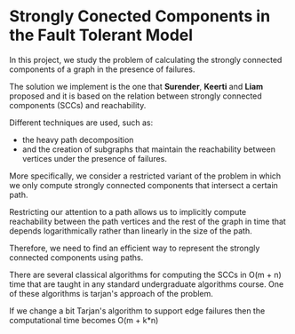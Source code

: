 # Strongly Conected Components in the Fault Tolerant Model

In this project, we study the problem of calculating the strongly connected components
of a graph in the presence of failures. 

The solution we implement is the one that **Surender**, **Keerti** and **Liam** proposed and it is based on the relation between strongly connected components (SCCs) and reachability. 

Different techniques are used, such as:
- the heavy path decomposition 
- and the creation of subgraphs that maintain the reachability between vertices under the presence of failures. 

More specifically, we consider a restricted variant of the problem in which we only compute strongly connected components that intersect a certain path. 

Restricting our attention to a path allows us to implicitly compute reachability between the path vertices and the rest of the graph in time that depends logarithmically rather than linearly in the size of the path. 

Therefore, we need to find an efficient way to represent the strongly connected components using paths.

There are several classical algorithms for computing the SCCs in O(m + n) time that are taught in any standard undergraduate algorithms course. One of these algorithms is tarjan's approach of the problem.

If we change a bit Tarjan's algorithm to support edge failures then the computational time becomes O(m + k*n)


